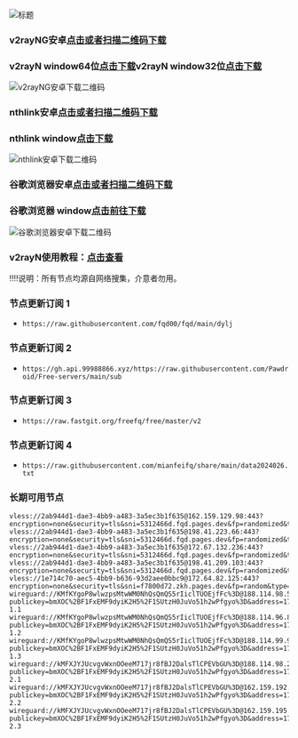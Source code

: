  ![标题](https://github.com/fqd00/fqrj/assets/156817518/9dd3503c-4af7-46e7-ba90-8b62d390ec04)


### v2rayNG安卓[点击或者扫描二维码下载](https://github.com/2dust/v2rayNG/releases/download/1.8.14/v2rayNG_1.8.14.apk)
### v2rayN window64位[点击下载](https://github.com/2dust/v2rayN/releases/download/6.33/v2rayN-arm64.zip)v2rayN window32位[点击下载](https://github.com/2dust/v2rayN/releases/download/6.33/v2rayN-32.zip)
![v2rayNG安卓下载二维码](https://github.com/fqd00/fqrj/assets/156817518/628b2d69-d0a4-41b3-a5f6-4e89ff30adc4)
### nthlink安卓[点击或者扫描二维码下载](https://s3.us-west-1.amazonaws.com/dwo-jar-kmf-883/nthlink-6_2_1.apk)
### nthlink window[点击下载](https://s3.us-west-1.amazonaws.com/dwo-jar-kmf-883/nthlink-win-6_2_3.exe)
![nthlink安卓下载二维码](https://github.com/fqd00/fqrj/assets/156817518/55c29955-2677-4d2d-b882-d6d5cf50e3cd)
### 谷歌浏览器安卓[点击或者扫描二维码下载](https://api.ddooo.com/downm/207815)
### 谷歌浏览器 window[点击前往下载](https://www.google.com/intl/zh-CN/chrome)
![谷歌浏览器安卓下载二维码](https://github.com/fqd00/fqrj/assets/156817518/293a0dee-4c93-4b25-b8a6-d622b2571c09)



### v2rayN使用教程：[点击查看](https://github.com/freefq/tutorials)  


‼️‼️说明：所有节点均源自网络搜集，介意者勿用。
### 节点更新订阅 1 
- `https://raw.githubusercontent.com/fqd00/fqd/main/dylj`
### 节点更新订阅 2
- `https://gh.api.99988866.xyz/https://raw.githubusercontent.com/Pawdroid/Free-servers/main/sub`
### 节点更新订阅 3
- `https://raw.fastgit.org/freefq/free/master/v2`
### 节点更新订阅 4
- `https://raw.githubusercontent.com/mianfeifq/share/main/data2024026.txt`


### 长期可用节点
```
vless://2ab944d1-dae3-4bb9-a483-3a5ec3b1f635@162.159.129.98:443?encryption=none&security=tls&sni=5312466d.fqd.pages.dev&fp=randomized&type=ws&host=5312466d.fqd.pages.dev&path=%2F%3Fed%3D2048#fqd%E7%BE%8E%E5%9B%BD34%28TG%E9%A2%91%E9%81%93%20t.me%2Ffqdrjsc%29
vless://2ab944d1-dae3-4bb9-a483-3a5ec3b1f635@198.41.223.66:443?encryption=none&security=tls&sni=5312466d.fqd.pages.dev&fp=randomized&type=ws&host=5312466d.fqd.pages.dev&path=%2F%3Fed%3D2048#fqd%E7%BE%8E%E5%9B%BD35%28TG%E9%A2%91%E9%81%93%20t.me%2Ffqdrjsc%29
vless://2ab944d1-dae3-4bb9-a483-3a5ec3b1f635@172.67.132.236:443?encryption=none&security=tls&sni=5312466d.fqd.pages.dev&fp=randomized&type=ws&host=5312466d.fqd.pages.dev&path=%2F%3Fed%3D2048#fqd%E7%BE%8E%E5%9B%BD36%28TG%E9%A2%91%E9%81%93%20t.me%2Ffqdrjsc%29
vless://2ab944d1-dae3-4bb9-a483-3a5ec3b1f635@198.41.209.103:443?encryption=none&security=tls&sni=5312466d.fqd.pages.dev&fp=randomized&type=ws&host=5312466d.fqd.pages.dev&path=%2F%3Fed%3D2048#fqd%E7%BE%8E%E5%9B%BD37%28TG%E9%A2%91%E9%81%93%20t.me%2Ffqdrjsc%29
vless://1e714c70-aec5-4bb9-b636-93d2aee0bbc9@172.64.82.125:443?encryption=none&security=tls&sni=f7800d72.zkh.pages.dev&fp=random&type=ws&host=f7800d72.zkh.pages.dev&path=%2F%3Fed%3D2048#fqd%E7%BE%8E%E9%A6%99%E6%B8%AF38%28%20%20TG%E9%A2%91%E9%81%93%20t.me%2Ffqdrjsc%20%20%29
wireguard://KMfKYgoP8wlwzpsMtwWM0NhQsQmQS5rIiclTUOEjfFc%3D@188.114.98.58:8854/?publickey=bmXOC%2BF1FxEMF9dyiK2H5%2F1SUtzH0JuVo51h2wPfgyo%3D&address=172.16.0.2%2F32&mtu=1280#fqd-1.1
wireguard://KMfKYgoP8wlwzpsMtwWM0NhQsQmQS5rIiclTUOEjfFc%3D@188.114.96.81:987/?publickey=bmXOC%2BF1FxEMF9dyiK2H5%2F1SUtzH0JuVo51h2wPfgyo%3D&address=172.16.0.2%2F32&mtu=1280#fqd-1.2
wireguard://KMfKYgoP8wlwzpsMtwWM0NhQsQmQS5rIiclTUOEjfFc%3D@188.114.99.92:8854/?publickey=bmXOC%2BF1FxEMF9dyiK2H5%2F1SUtzH0JuVo51h2wPfgyo%3D&address=172.16.0.2%2F32&mtu=1280#fqd-1.3
wireguard://kMFXJYJUcvgvWxnOOeeM717jr8fBJ2DalsTlCPEVbGU%3D@188.114.98.25:987/?publickey=bmXOC%2BF1FxEMF9dyiK2H5%2F1SUtzH0JuVo51h2wPfgyo%3D&address=172.16.0.2%2F32&mtu=1280#fqd-2.1
wireguard://kMFXJYJUcvgvWxnOOeeM717jr8fBJ2DalsTlCPEVbGU%3D@162.159.192.157:8854/?publickey=bmXOC%2BF1FxEMF9dyiK2H5%2F1SUtzH0JuVo51h2wPfgyo%3D&address=172.16.0.2%2F32&mtu=1280#fqd-2.2
wireguard://kMFXJYJUcvgvWxnOOeeM717jr8fBJ2DalsTlCPEVbGU%3D@162.159.195.164:8854/?publickey=bmXOC%2BF1FxEMF9dyiK2H5%2F1SUtzH0JuVo51h2wPfgyo%3D&address=172.16.0.2%2F32&mtu=1280#fqd-2.3

